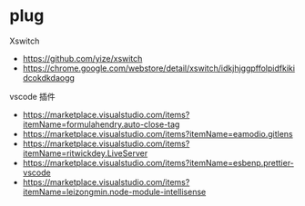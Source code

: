 # plug

Xswitch  
* https://github.com/yize/xswitch
* https://chrome.google.com/webstore/detail/xswitch/idkjhjggpffolpidfkikidcokdkdaogg

vscode 插件
* https://marketplace.visualstudio.com/items?itemName=formulahendry.auto-close-tag
* https://marketplace.visualstudio.com/items?itemName=eamodio.gitlens
* https://marketplace.visualstudio.com/items?itemName=ritwickdey.LiveServer
* https://marketplace.visualstudio.com/items?itemName=esbenp.prettier-vscode
* https://marketplace.visualstudio.com/items?itemName=leizongmin.node-module-intellisense